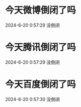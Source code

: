 # 今天微博倒闭了吗

2024-6-20 0:57:29 没倒闭

# 今天腾讯倒闭了吗

2024-6-20 0:57:29 没倒闭

# 今天百度倒闭了吗

2024-6-20 0:57:30 没倒闭

